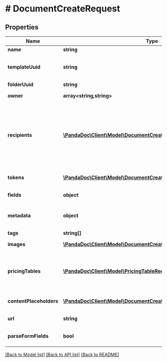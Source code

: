# # DocumentCreateRequest

## Properties

Name | Type | Description | Notes
------------ | ------------- | ------------- | -------------
**name** | **string** | Name the document you are creating. | [optional]
**templateUuid** | **string** | ID of the template you want to use. You can copy it from an in-app template URL such as &#x60;https://app.pandadoc.com/a/#/templates/{ID}/content&#x60;. A template ID is also obtained by listing templates. | [optional]
**folderUuid** | **string** | ID of the folder where the created document should be stored. | [optional]
**owner** | **array<string,string>** | You can set an owner of a document as an &#x60;email&#x60; or &#x60;membership_id&#x60; | [optional]
**recipients** | [**\PandaDoc\Client\Model\DocumentCreateRequestRecipients[]**](DocumentCreateRequestRecipients.md) | The list of recipients you&#39;re sending the document to. Every object must contain the &#x60;email&#x60; parameter. The &#x60;role&#x60;, &#x60;first_name&#x60; and &#x60;last_name&#x60; parameters are optional. If the &#x60;role&#x60; parameter is passed, a person is assigned all fields matching their corresponding role. If a role was not passed, a person receives a read-only link to view the document. If the &#x60;first_name&#x60; and &#x60;last_name&#x60; are not passed, the system does this 1. Creates a new contact, if none exists with the given &#x60;email&#x60;; or 2. Gets the existing contact with the given &#x60;email&#x60; that already exists. | [optional]
**tokens** | [**\PandaDoc\Client\Model\DocumentCreateByTemplateRequestTokens[]**](DocumentCreateByTemplateRequestTokens.md) | You can pass a list of tokens/values to pre-fill tokens used in a template. Name is a token name in a template. Value is a real value you would like to replace a token with. | [optional]
**fields** | **object** | You can pass a list of fields/values to pre-fill fields used in a template. Please note Signature field can&#39;t be pre-filled. | [optional]
**metadata** | **object** | You can pass arbitrary data in the key-value format to associate custom information with a document. This information is returned in any API requests for the document details by id. | [optional]
**tags** | **string[]** | Mark your document with one or several tags. | [optional]
**images** | [**\PandaDoc\Client\Model\DocumentCreateRequestImages[]**](DocumentCreateRequestImages.md) | You can pass a list of images to image blocks (one image in one block) for replacement. | [optional]
**pricingTables** | [**\PandaDoc\Client\Model\PricingTableRequest[]**](PricingTableRequest.md) | Information to construct or populate a pricing table can be passed when creating a document. All product information must be passed when creating a new document. Products stored in PandaDoc cannot be used to populate table rows at this time. Keep in mind that this is an array, so multiple table objects can be passed to a document. | [optional]
**contentPlaceholders** | [**\PandaDoc\Client\Model\DocumentCreateRequestContentPlaceholders[]**](DocumentCreateRequestContentPlaceholders.md) | You may replace Content Library Item Placeholders with a few content library items each and pre-fill fields/variables values, pricing table items, and assign recipients to roles from there. | [optional]
**url** | **string** | Use a URL to specify the PDF. We support only URLs starting with https. | [optional]
**parseFormFields** | **bool** | Set this parameter as true if you create a document from a PDF with form fields and as false if you upload a PDF with field tags. | [optional]

[[Back to Model list]](../../README.md#models) [[Back to API list]](../../README.md#endpoints) [[Back to README]](../../README.md)
